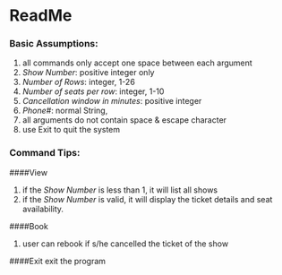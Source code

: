 # ReadMe
### Basic Assumptions:
1. all commands only accept one space between each argument
2. *Show Number*: positive integer only
3. *Number of Rows*: integer, 1-26
4. *Number of seats per row*: integer, 1-10
5. *Cancellation window in minutes*: positive integer
6. *Phone#*: normal String,
7. all arguments do not contain space & escape character
8. use Exit to quit the system

### Command Tips:
####View 
1. if the *Show Number* is less than 1, it will list all shows
2. if the *Show Number* is valid, it will display the ticket details and seat availability.

####Book
1. user can rebook if s/he cancelled the ticket of the show

####Exit
exit the program
